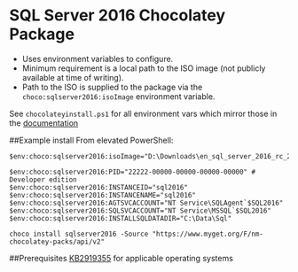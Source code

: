 # SQL Server 2016 Chocolatey Package
* Uses environment variables to configure.
* Minimum requirement is a local path to the ISO image (not publicly available at time of writing).
* Path to the ISO is supplied to the package via the `choco:sqlserver2016:isoImage` environment variable.

See `chocolateyinstall.ps1` for all environment vars which mirror those in the [documentation](https://msdn.microsoft.com/en-us/library/ms144259.aspx)

##Example install
From elevated PowerShell:

	
	$env:choco:sqlserver2016:isoImage="D:\Downloads\en_sql_server_2016_rc_2_x64_dvd_8509698.iso"

	$env:choco:sqlserver2016:PID="22222-00000-00000-00000-00000" # Developer edition
	$env:choco:sqlserver2016:INSTANCEID="sql2016"
	$env:choco:sqlserver2016:INSTANCENAME="sql2016"
	$env:choco:sqlserver2016:AGTSVCACCOUNT="NT Service\SQLAgent`$SQL2016"
	$env:choco:sqlserver2016:SQLSVCACCOUNT="NT Service\MSSQL`$SQL2016"
	$env:choco:sqlserver2016:INSTALLSQLDATADIR="C:\Data\Sql"
 
	choco install sqlserver2016 -Source "https://www.myget.org/F/nm-chocolatey-packs/api/v2"

##Prerequisites
[KB2919355](https://support.microsoft.com/en-au/kb/2919355) for applicable operating systems









